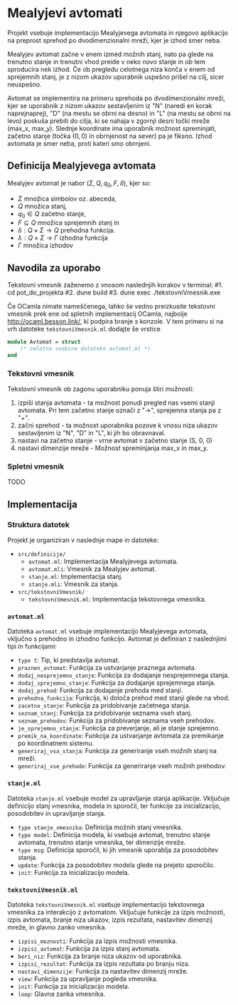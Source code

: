 # Mealyjevi avtomati

Projekt vsebuje implementacijo Mealyjevega avtomata in njegovo aplikacijo na preprost sprehod po dvodimenzionalni mreži, kjer je izhod smer neba. 

Mealyjev avtomat začne v enem izmed možnih stanj, nato pa glede na trenutno stanje in trenutni vhod preide v neko novo stanje in ob tem sproducira nek izhod. Če ob pregledu celotnega niza konča v enem od sprejemnih stanj, je z nizom ukazov uporabnik uspešno prišel na cilj, sicer neuspešno.

Avtomat se implementira na primeru sprehoda po dvodimenzionalni mreži, kjer se uporabnik z nizom ukazov sestavljenim iz "N" (naredi en korak naprejnaprej), "D" (na mestu se obrni na desno) in "L" (na mestu se obrni na levo) poskuša prebiti do cilja, ki se nahaja v zgornji desni točki mreže (max_x, max_y). Slednje koordinate ima uporabnik možnost spreminjati, začetno stanje (točka $(0,0)$ in obrnjenost na sever) pa je fiksno. Izhod avtomata je smer neba, proti kateri smo obrnjeni.


## Definicija Mealyjevega avtomata

Mealyjev avtomat je nabor $(\Sigma, Q, q_0, F, \delta)$, kjer so:

- $\Sigma$ množica simbolov oz. abeceda,
- $Q$ množica stanj,
- $q_0 \in Q$ začetno stanje,
- $F \subseteq Q$ množica sprejemnih stanj in
- $\delta : Q \times \Sigma \to Q$ prehodna funkcija.
- $\lambda : Q \times \Sigma \to \Gamma$ izhodna funkcija
- $\Gamma$ množica izhodov


## Navodila za uporabo
Tekstovni vmesnik zaženemo z vnosom naslednjih korakov v terminal:
#1. cd pot_do_projekta
#2. dune build
#3. dune exec ./tekstovniVmesnik.exe 


Če OCamla nimate nameščenega, lahko še vedno preizkusite tekstovni vmesnik prek ene od spletnih implementacij OCamla, najbolje <http://ocaml.besson.link/>, ki podpira branje s konzole. V tem primeru si na vrh datoteke `tekstovniVmesnik.ml` dodajte še vrstice

```ocaml
module Avtomat = struct
    (* celotna vsebina datoteke avtomat.ml *)
end
```

### Tekstovni vmesnik
Tekstovni vmesnik ob zagonu uporabniku ponuja štiri možnosti:
1) izpiši stanja avtomata - ta možnost ponudi pregled nas vsemi stanji avtomata. Pri tem začetno stanje označi z "->", sprejemna stanja pa z "+".
2) začni sprehod - ta možnost uporabnika pozove k vnosu niza ukazov sestavljenim iz "N", "D" in "L", ki jih bo obravnaval.
3) nastavi na začetno stanje - vrne avtomat v začetno stanje (S, 0, 0)
4) nastavi dimenzije mreže - Možnost spreminjanja max_x in max_y.

   



### Spletni vmesnik

TODO

## Implementacija

### Struktura datotek

Projekt je organiziran v naslednje mape in datoteke:

- `src/definicije/`
  - `avtomat.ml`: Implementacija Mealyjevega avtomata.
  - `avtomat.mli`: Vmesnik za Mealyjev avtomat.
  - `stanje.ml`: Implementacija stanj.
  - `stanje.mli`: Vmesnik za stanja.
- `src/tekstovniVmesnik/`
  - `tekstovniVmesnik.ml`: Implementacija tekstovnega vmesnika.

### `avtomat.ml`

Datoteka `avtomat.ml` vsebuje implementacijo Mealyjevega avtomata, vključno s prehodno in izhodno funkcijo. Avtomat je definiran z naslednjimi tipi in funkcijami:

- `type t`: Tip, ki predstavlja avtomat.
- `praznen_avtomat`: Funkcija za ustvarjanje praznega avtomata.
- `dodaj_nesprejemno_stanje`: Funkcija za dodajanje nesprejemnega stanja.
- `dodaj_sprejemno_stanje`: Funkcija za dodajanje sprejemnega stanja.
- `dodaj_prehod`: Funkcija za dodajanje prehoda med stanji.
- `prehodna_funkcija`: Funkcija, ki določa prehod med stanji glede na vhod.
- `zacetno_stanje`: Funkcija za pridobivanje začetnega stanja.
- `seznam_stanj`: Funkcija za pridobivanje seznama vseh stanj.
- `seznam_prehodov`: Funkcija za pridobivanje seznama vseh prehodov.
- `je_sprejemno_stanje`: Funkcija za preverjanje, ali je stanje sprejemno.
- `premik_na_koordinate`: Funkcija za ustvarjanje avtomata za premikanje po koordinatnem sistemu.
- `generiraj_vsa_stanja`: Funkcija za generiranje vseh možnih stanj na mreži.
- `generiraj_vse_prehode`: Funkcija za generiranje vseh možnih prehodov.

### `stanje.ml`

Datoteka `stanje.ml` vsebuje model za upravljanje stanja aplikacije. Vključuje definicijo stanj vmesnika, modela in sporočil, ter funkcije za inicializacijo, posodobitev in upravljanje stanja.

- `type stanje_vmesnika`: Definicija možnih stanj vmesnika.
- `type model`: Definicija modela, ki vsebuje avtomat, trenutno stanje avtomata, trenutno stanje vmesnika, ter dimenzije mreže.
- `type msg`: Definicija sporočil, ki jih vmesnik uporablja za posodobitev stanja.
- `update`: Funkcija za posodobitev modela glede na prejeto sporočilo.
- `init`: Funkcija za inicializacijo modela.

### `tekstovniVmesnik.ml`

Datoteka `tekstovniVmesnik.ml` vsebuje implementacijo tekstovnega vmesnika za interakcijo z avtomatom. Vključuje funkcije za izpis možnosti, izpis avtomata, branje niza ukazov, izpis rezultata, nastavitev dimenzij mreže, in glavno zanko vmesnika.

- `izpisi_moznosti`: Funkcija za izpis možnosti vmesnika.
- `izpisi_avtomat`: Funkcija za izpis stanj avtomata.
- `beri_niz`: Funkcija za branje niza ukazov od uporabnika.
- `izpisi_rezultat`: Funkcija za izpis rezultata po branju niza.
- `nastavi_dimenzije`: Funkcija za nastavitev dimenzij mreže.
- `view`: Funkcija za upravljanje pogleda vmesnika.
- `init`: Funkcija za inicializacijo modela.
- `loop`: Glavna zanka vmesnika.

